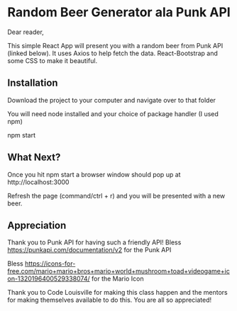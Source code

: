 # Random Beer Generator ala Punk API

Dear reader,

This simple React App will present you with a random beer from Punk API (linked below). It uses Axios to help fetch the data. React-Bootstrap and some CSS to make it beautiful.

## Installation

Download the project to your computer and navigate over to that folder

You will need node installed and your choice of package handler (I used npm)

npm start

## What Next?

Once you hit npm start a browser window should pop up at http://localhost:3000

Refresh the page (command/ctrl + r) and you will be presented with a new beer.


## Appreciation

Thank you to Punk API for having such a friendly API!
Bless https://punkapi.com/documentation/v2 for the Punk API

Bless https://icons-for-free.com/mario+mario+bros+mario+world+mushroom+toad+videogame+icon-1320196400529338074/ for the Mario Icon

Thank you to Code Louisville for making this class happen and the mentors for making themselves available to do this. You are all so appreciated!
